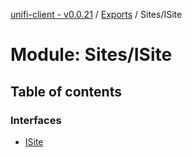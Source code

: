 [unifi-client - v0.0.21](../README.md) / [Exports](../modules.md) / Sites/ISite

# Module: Sites/ISite

## Table of contents

### Interfaces

- [ISite](../interfaces/sites_isite.isite.md)
